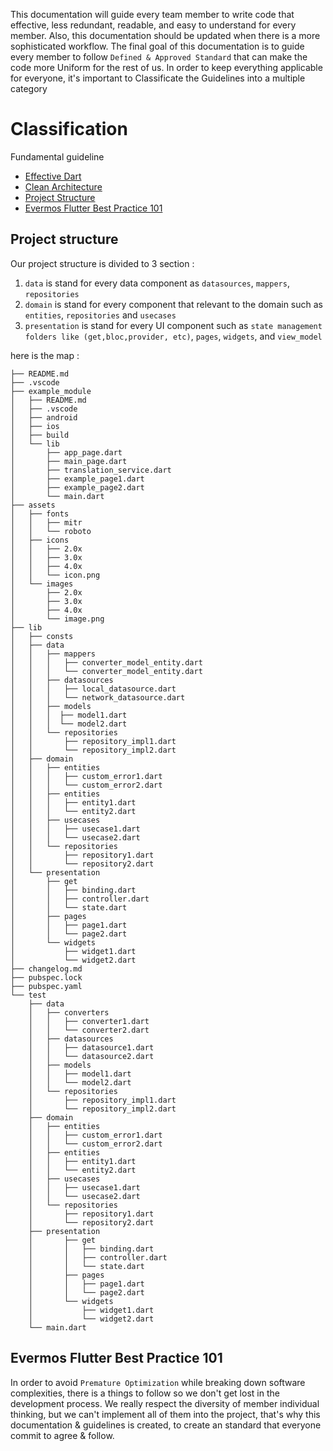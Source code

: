 This documentation will guide every team member to write code that effective, less redundant, readable, and easy to understand for every member. Also, this documentation should be updated when there is a more sophisticated workflow. The final goal of this documentation is to guide every member to follow `Defined & Approved Standard` that can make the code more Uniform for the rest of us. In order to keep everything applicable for everyone, it's important to Classificate the Guidelines into a multiple category

# Classification

Fundamental guideline 
- [Effective Dart](https://dart.dev/guides/language/effective-dart)
- [Clean Architecture](https://blog.cleancoder.com/uncle-bob/2012/08/13/the-clean-architecture.html)
- [Project Structure](https://github.com/evermos/evermos-flutter/wiki/Code-Writing-Guideline#project-structure)
- [Evermos Flutter Best Practice 101](https://github.com/evermos/evermos-flutter/wiki/Code-Writing-Guideline#evermos-flutter-best-practice-101)

## Project structure
Our project structure is divided to 3 section :
1. `data` is stand for every data component as `datasources`, `mappers`, `repositories`
2. `domain` is stand for every component that relevant to the domain such as `entities`, `repositories` and `usecases`
3. `presentation` is stand for every UI component such as `state management folders like (get,bloc,provider, etc)`, `pages`, `widgets`, and `view_model`

here is the map : 
```
├── README.md
├── .vscode
├── example_module
│   ├── README.md
│   ├── .vscode
│   ├── android
│   ├── ios
│   ├── build
│   └── lib
│       ├── app_page.dart
│       ├── main_page.dart
│       ├── translation_service.dart
│       ├── example_page1.dart
│       ├── example_page2.dart
│       └── main.dart
├── assets
│   ├── fonts
│   │   ├── mitr
│   │   └── roboto
│   ├── icons
│   │   ├── 2.0x
│   │   ├── 3.0x
│   │   ├── 4.0x
│   │   └── icon.png
│   └── images
│       ├── 2.0x
│       ├── 3.0x
│       ├── 4.0x
│       └── image.png
├── lib
│   ├── consts
│   ├── data
│   │   ├── mappers
│   │   │   ├── converter_model_entity.dart
│   │   │   └── converter_model_entity.dart
│   │   ├── datasources
│   │   │   ├── local_datasource.dart
│   │   │   └── network_datasource.dart
│   │   ├── models
│   │   │  ├── model1.dart
│   │   │  └── model2.dart
│   │   └── repositories
│   │       ├── repository_impl1.dart
│   │       └── repository_impl2.dart
│   ├── domain
│   │   ├── entities
│   │   │   ├── custom_error1.dart
│   │   │   └── custom_error2.dart
│   │   ├── entities
│   │   │   ├── entity1.dart
│   │   │   └── entity2.dart
│   │   ├── usecases
│   │   │   ├── usecase1.dart
│   │   │   └── usecase2.dart
│   │   └── repositories
│   │       ├── repository1.dart
│   │       └── repository2.dart
│   └── presentation
│       ├── get
│       │   ├── binding.dart
│       │   ├── controller.dart
│       │   └── state.dart
│       ├── pages
│       │   ├── page1.dart
│       │   └── page2.dart
│       └── widgets
│           ├── widget1.dart
│           └── widget2.dart
├── changelog.md
├── pubspec.lock
├── pubspec.yaml
└── test
    ├── data
    │   ├── converters
    │   │   ├── converter1.dart
    │   │   └── converter2.dart
    │   ├── datasources
    │   │   ├── datasource1.dart
    │   │   └── datasource2.dart
    │   ├── models
    │   │   ├── model1.dart
    │   │   └── model2.dart
    │   └── repositories
    │       ├── repository_impl1.dart
    │       └── repository_impl2.dart
    ├── domain
    │   ├── entities
    │   │   ├── custom_error1.dart
    │   │   └── custom_error2.dart
    │   ├── entities
    │   │   ├── entity1.dart
    │   │   └── entity2.dart
    │   ├── usecases
    │   │   ├── usecase1.dart
    │   │   └── usecase2.dart
    │   └── repositories
    │       ├── repository1.dart
    │       └── repository2.dart
    ├── presentation
    │       ├── get
    │       │   ├── binding.dart
    │       │   ├── controller.dart
    │       │   └── state.dart
    │       ├── pages
    │       │   ├── page1.dart
    │       │   └── page2.dart
    │       └── widgets
    │           ├── widget1.dart
    │           └── widget2.dart
    └── main.dart
```

## Evermos Flutter Best Practice 101
In order to avoid `Premature Optimization` while breaking down software complexities, there is a things to follow so we don't get lost in the development process. We really respect the diversity of member individual thinking, but we can't implement all of them into the project, that's why this documentation & guidelines is created, to create an standard that everyone commit to agree & follow. 